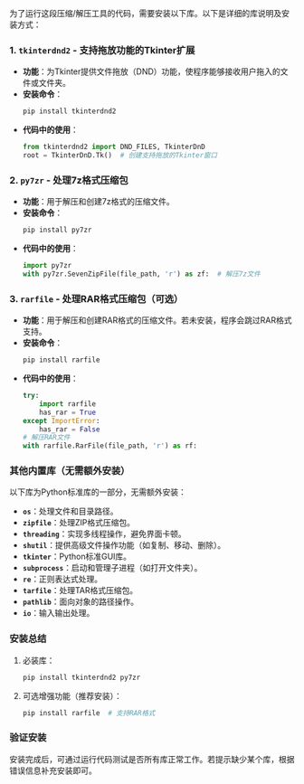 为了运行这段压缩/解压工具的代码，需要安装以下库。以下是详细的库说明及安装方式：


### **1. `tkinterdnd2` - 支持拖放功能的Tkinter扩展**
- **功能**：为Tkinter提供文件拖放（DND）功能，使程序能够接收用户拖入的文件或文件夹。
- **安装命令**：
  ```bash
  pip install tkinterdnd2
  ```
- **代码中的使用**：
  ```python
  from tkinterdnd2 import DND_FILES, TkinterDnD
  root = TkinterDnD.Tk()  # 创建支持拖放的Tkinter窗口
  ```


### **2. `py7zr` - 处理7z格式压缩包**
- **功能**：用于解压和创建7z格式的压缩文件。
- **安装命令**：
  ```bash
  pip install py7zr
  ```
- **代码中的使用**：
  ```python
  import py7zr
  with py7zr.SevenZipFile(file_path, 'r') as zf:  # 解压7z文件
  ```


### **3. `rarfile` - 处理RAR格式压缩包（可选）**
- **功能**：用于解压和创建RAR格式的压缩文件。若未安装，程序会跳过RAR格式支持。
- **安装命令**：
  ```bash
  pip install rarfile
  ```
- **代码中的使用**：
  ```python
  try:
      import rarfile
      has_rar = True
  except ImportError:
      has_rar = False
  # 解压RAR文件
  with rarfile.RarFile(file_path, 'r') as rf:  
  ```


### **其他内置库（无需额外安装）**
以下库为Python标准库的一部分，无需额外安装：
- **`os`**：处理文件和目录路径。
- **`zipfile`**：处理ZIP格式压缩包。
- **`threading`**：实现多线程操作，避免界面卡顿。
- **`shutil`**：提供高级文件操作功能（如复制、移动、删除）。
- **`tkinter`**：Python标准GUI库。
- **`subprocess`**：启动和管理子进程（如打开文件夹）。
- **`re`**：正则表达式处理。
- **`tarfile`**：处理TAR格式压缩包。
- **`pathlib`**：面向对象的路径操作。
- **`io`**：输入输出处理。


### **安装总结**
1. 必装库：
   ```bash
   pip install tkinterdnd2 py7zr
   ```

2. 可选增强功能（推荐安装）：
   ```bash
   pip install rarfile  # 支持RAR格式
   ```

### **验证安装**
安装完成后，可通过运行代码测试是否所有库正常工作。若提示缺少某个库，根据错误信息补充安装即可。
